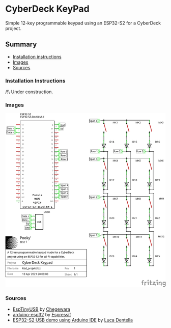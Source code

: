 # CyberDeck KeyPad 
Simple 12-key programmable keypad using an ESP32-S2 for a CyberDeck project.

## Summary
- [Installation instructions](#installation-instructions)
- [Images](#images)
- [Sources](#sources)

### Installation Instructions
/!\ Under construction.

### Images
![schematic](schemes/png_files/kbd_preview_schematic.png)

### Sources 
- [EspTinyUSB](https://github.com/chegewara/EspTinyUSB) by [Chegewara](https://github.com/chegewara)
- [arduino-esp32](https://github.com/espressif/arduino-esp32) by [Espressif](https://github.com/espressif)
- [ESP32-S2 USB demo using Arduino IDE](https://www.youtube.com/watch?v=l3MmrVHMd94&ab_channel=LucaDentella) by [Luca Dentella](https://www.youtube.com/channel/UCQewD5sQ1WsJCIAuOMZ2V2w)


